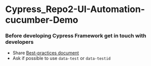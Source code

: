 # Cypress_Repo2-UI-Automation-cucumber-Demo

### Before developing Cypress Framework get in touch with developers

- Share [Best-practices document](https://docs.cypress.io/guides/references/best-practices)
- Ask if possible to use `data-test` or `data-testid`

